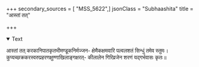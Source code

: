 +++
secondary_sources = [ "MSS_5622",]
jsonClass = "Subhaashita"
title = "आस्तां तत्"

+++

<details open><summary>Text</summary>

आस्तां तत् करकानिपातकृतभीमण्डूकनिर्मज्जन- क्षेमैकक्षमवारि पल्वलशतं सिन्धुं तमेव स्तुमः।  
कुप्यच्छक्रकरस्वरुप्रहरणक्षुण्णाखिलाङ्गक्षरत्- कीलालेन गिरिव्रजेन शरणं यद्गर्भवासः कृतः॥
</details>
